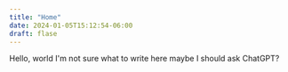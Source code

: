 ```yaml
---
title: "Home"
date: 2024-01-05T15:12:54-06:00
draft: flase
---
```


Hello, world I'm not sure what to write here maybe I should ask ChatGPT?
